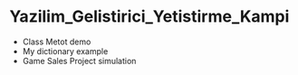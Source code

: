 # Yazilim_Gelistirici_Yetistirme_Kampi
 - Class Metot demo
 - My dictionary example
 - Game Sales Project simulation
 
 
